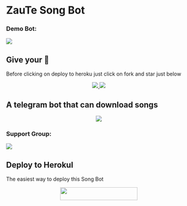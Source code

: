 # ZauTe Song Bot

### Demo Bot:
<a href="https://t.me/ZKSongBot"><img src="https://img.shields.io/badge/Demo-Telegram%20Bot-blue.svg?logo=telegram"></a>

## Give your 💙

Before clicking on deploy to heroku just click on fork and star just below

<p align="center">
  <a href="https://github.com/ZauTeKm/ZKSongBot/fork">
    <img src="https://img.shields.io/github/forks/ZauTeKm/ZKSongBot?label=Fork&style=social">
    
  </a>
  <a href="https://github.com/ZauTeKm/ZKSongBot">
    <img src="https://img.shields.io/github/stars/ZauTeKm/ZKSongBot?style=social">
  </a>
</p>

## A telegram bot that can download songs
<p align="center">
  <img src="https://telegra.ph/file/78fe41cc88d0b8a472ef0.jpg">
</p>

### Support Group:
<a href="https://t.me/ZauTeKm"><img src="https://img.shields.io/badge/Telegram-Join%20Telegram%20Group-blue.svg?logo=telegram"></a>

## Deploy to Herokul

The easiest way to deploy this Song Bot
<p align="center"><a href="https://heroku.com/deploy?template=https://github.com/ZauTeKm/ZKSongBot"> <img src="https://img.shields.io/badge/Deploy%20To%20Heroku-blueviolet?style=for-the-badge&logo=heroku" width="210" height="34.45"/></a></p>
